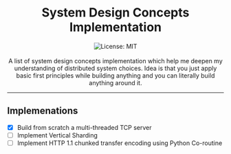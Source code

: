 <div align="center">
<h1 align="center">System Design Concepts Implementation</h1>
<img alt="License: MIT" src="https://img.shields.io/badge/License-MIT-blue.svg"/><br><br>
A list of system design concepts implementation which help me deepen my understanding of distributed system choices. Idea is that you just apply basic first principles while building anything and you can literally build anything around it.
</div>

***

## Implemenations
- [x] Build from scratch a multi-threaded TCP server
- [ ] Implement Vertical Sharding
- [ ] Implement HTTP 1.1 chunked transfer encoding using Python Co-routine